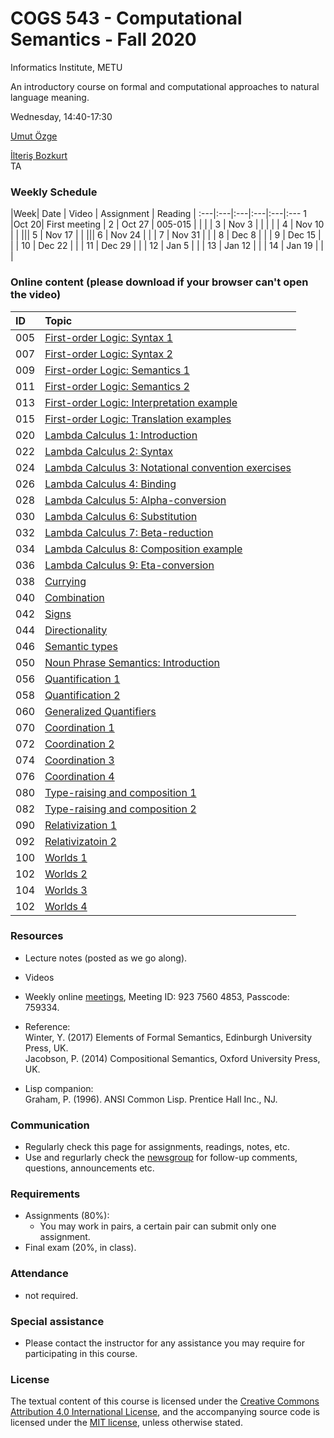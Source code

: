 # COGS 543 - Computational Semantics - Fall 2020

Informatics Institute, METU

An introductory course on formal and computational approaches to natural language meaning.

Wednesday, 14:40-17:30

[Umut Özge](https://umutozge.github.io)  

[İlteriş Bozkurt](mailto:ilteris.bozkurt@metu.edu.tr)  
TA

### Weekly Schedule

|Week| Date   | Video |  Assignment | Reading |
:---|:---|:---|:---|:---|:---
1   |Oct 20| First meeting  | 
2   | Oct 27 | 005-015 | | | |
3   | Nov 3  | | | | |
4   | Nov 10  |  | |||
5   | Nov 17  |   | |||
6   | Nov 24  |  |   |
7   | Nov 31 |  |                             |
8   | Dec 8 |  |                 | 
9   | Dec 15 |  |                  | 
10  | Dec 22 |  |                 | 
11  | Dec 29 |  |                 | 
12  | Jan 5  |  |                 | 
13  | Jan 12 |  |                 |
14  | Jan 19 | |           | 


### Online content (please download if your browser can't open the video)

|ID| Topic |
:---|:--- |
005|[First-order Logic: Syntax 1](http://lfcs.ii.metu.edu.tr/var/vid/cogs543/005_fol-syntax-1.mp4)
007|[First-order Logic: Syntax 2](http://lfcs.ii.metu.edu.tr/var/vid/cogs543/007_fol-syntax-2.mp4)
009|[First-order Logic: Semantics 1](http://lfcs.ii.metu.edu.tr/var/vid/cogs543/009_fol-semantics-1.mp4)
011|[First-order Logic: Semantics 2](http://lfcs.ii.metu.edu.tr/var/vid/cogs543/011_fol-semantics-2.mp4)
013|[First-order Logic: Interpretation example](http://lfcs.ii.metu.edu.tr/var/vid/cogs543/013_fol-interpretation-example.mp4)
015|[First-order Logic: Translation examples](http://lfcs.ii.metu.edu.tr/var/vid/cogs543/015_fol-translation-examples.mp4)
020|[Lambda Calculus 1: Introduction](http://lfcs.ii.metu.edu.tr/var/vid/cogs543/020_lambda-calculus-1.mp4)
022|[Lambda Calculus 2: Syntax](http://lfcs.ii.metu.edu.tr/var/vid/cogs543/022_lambda-calculus-2.mp4)
024|[Lambda Calculus 3: Notational convention exercises](http://lfcs.ii.metu.edu.tr/var/vid/cogs543/024_lambda-calculus-3.mp4)
026|[Lambda Calculus 4: Binding](http://lfcs.ii.metu.edu.tr/var/vid/cogs543/026_lambda-calculus-4.mp4)
028|[Lambda Calculus 5: Alpha-conversion](http://lfcs.ii.metu.edu.tr/var/vid/cogs543/028_lambda-calculus-5.mp4)
030|[Lambda Calculus 6: Substitution](http://lfcs.ii.metu.edu.tr/var/vid/cogs543/030_lambda-calculus-6.mp4)
032|[Lambda Calculus 7: Beta-reduction](http://lfcs.ii.metu.edu.tr/var/vid/cogs543/032_lambda-calculus-7.mp4)
034|[Lambda Calculus 8: Composition example](http://lfcs.ii.metu.edu.tr/var/vid/cogs543/034_lambda-calculus-8.mp4)
036|[Lambda Calculus 9: Eta-conversion](http://lfcs.ii.metu.edu.tr/var/vid/cogs543/036_lambda-calculus-9.mp4)
038|[Currying](http://lfcs.ii.metu.edu.tr/var/vid/cogs543/038_currying.mp4)
040|[Combination](http://lfcs.ii.metu.edu.tr/var/vid/cogs543/040_combination.mp4)
042|[Signs](http://lfcs.ii.metu.edu.tr/var/vid/cogs543/042_signs.mp4)
044|[Directionality](http://lfcs.ii.metu.edu.tr/var/vid/cogs543/044_directionality.mp4)
046|[Semantic types](http://lfcs.ii.metu.edu.tr/var/vid/cogs543/046_semantic-types.mp4)
050|[Noun Phrase Semantics: Introduction](http://lfcs.ii.metu.edu.tr/var/vid/cogs543/050_noun-phrase-semantics-introduction.mp4)
056|[Quantification 1](http://lfcs.ii.metu.edu.tr/var/vid/cogs543/056_quantification-1.mp4)
058|[Quantification 2](http://lfcs.ii.metu.edu.tr/var/vid/cogs543/058_quantification-2.mp4)
060|[Generalized Quantifiers](http://lfcs.ii.metu.edu.tr/var/vid/cogs543/060_generalized-quantifiers.mp4)
070|[Coordination 1](http://lfcs.ii.metu.edu.tr/var/vid/cogs543/070_coordination-1.mp4)
072|[Coordination 2](http://lfcs.ii.metu.edu.tr/var/vid/cogs543/072_coordination-2.mp4)
074|[Coordination 3](http://lfcs.ii.metu.edu.tr/var/vid/cogs543/074_coordination-3.mp4)
076|[Coordination 4](http://lfcs.ii.metu.edu.tr/var/vid/cogs543/076_coordination-4.mp4)
080|[Type-raising and composition 1](http://lfcs.ii.metu.edu.tr/var/vid/cogs543/080_type-raising-and-composition-1.mp4)
082|[Type-raising and composition 2](http://lfcs.ii.metu.edu.tr/var/vid/cogs543/082_type-raising-and-composition-2.mp4)
090|[Relativization 1](http://lfcs.ii.metu.edu.tr/var/vid/cogs543/090_relativization-1.mp4)
092|[Relativizatoin 2](http://lfcs.ii.metu.edu.tr/var/vid/cogs543/092_relativization-2.mp4)
100|[Worlds 1](http://lfcs.ii.metu.edu.tr/var/vid/cogs543/100_worlds-1.mp4)
102|[Worlds 2](http://lfcs.ii.metu.edu.tr/var/vid/cogs543/102_worlds-2.mp4)
104|[Worlds 3](http://lfcs.ii.metu.edu.tr/var/vid/cogs543/104_worlds-3.mp4)
102|[Worlds 4](http://lfcs.ii.metu.edu.tr/var/vid/cogs543/106_worlds-4.mp4)



### Resources 

* Lecture notes (posted as we go along).
* Videos
* Weekly online [meetings](https://zoom.us/j/92375604853?pwd=S2EyRjNHVUxyRkdFWHpPUjJQbzQwQT09), Meeting ID: 923 7560 4853, Passcode: 759334.

* Reference:  
	Winter, Y. (2017) Elements of Formal Semantics, Edinburgh University Press, UK.   
	Jacobson, P. (2014) Compositional Semantics, Oxford University Press, UK.  

* Lisp companion:  
	Graham, P. (1996). ANSI Common Lisp. Prentice Hall Inc., NJ.

### Communication

* Regularly check this page for assignments, readings, notes, etc.
* Use and regurlarly check the [newsgroup](https://groups.google.com/forum/#!forum/metu-cogs-543-computational-semantics) for follow-up comments, questions, announcements etc.

### Requirements

* Assignments (80%): 
    - You may work in pairs, a certain pair can submit only one assignment.
* Final exam (20%, in class). 

### Attendance

* not required. 

### Special assistance

* Please contact the instructor for any assistance you may require for participating in this course.

### License
The textual content of this course is licensed under the [Creative Commons Attribution 4.0 International License](https://creativecommons.org/licenses/by/4.0/), and the accompanying source code is licensed under the [MIT license](http://opensource.org/licenses/mit-license.php), unless otherwise stated.
